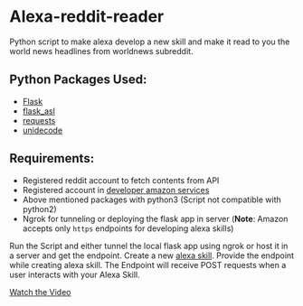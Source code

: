 # Alexa-reddit-reader
Python script to make alexa develop a new skill and make it read to you the world news headlines from worldnews subreddit.

## Python Packages Used:
- [Flask](https://pypi.org/project/Flask/)
- [flask_asl](https://pypi.org/project/Flask-Ask/)
- [requests](https://pypi.org/project/requests/)
- [unidecode](https://pypi.org/project/Unidecode/)

## Requirements:
 - Registered reddit account to fetch contents from API
 - Registered account in [developer amazon services](https://developer.amazon.com/)
 - Above mentioned packages with python3 (Script not compatible with python2)
 - Ngrok for tunneling or deploying the flask app in server
(**Note**: Amazon accepts only `https` endpoints for developing alexa skills)


Run the Script and either tunnel the local flask app using ngrok or host it in a server and get the endpoint.
Create a new [alexa skill](https://developer.amazon.com/docs/custom-skills/steps-to-build-a-custom-skill.html).
Provide the endpoint while creating alexa skill. The Endpoint will receive POST requests when a user interacts with your Alexa Skill.


[Watch the Video](https://drive.google.com/file/d/163g5EmmB6x_u1cdFeTFWN6sAnnv7x3wJ/view?usp=sharing)
